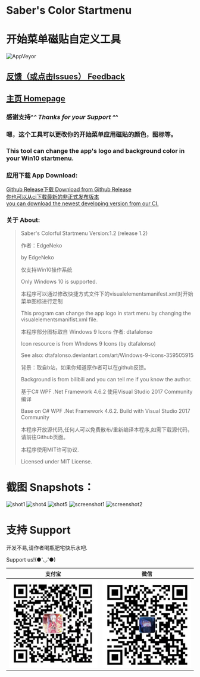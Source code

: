 # Saber's Color Startmenu
# 开始菜单磁贴自定义工具

![AppVeyor](https://img.shields.io/appveyor/ci/hv0905/SaberColorfulStartmenu.svg?style=flat-square&logo=appveyor)

## [反馈（或点击Issues） Feedback](https://github.com/hv0905/SaberColorfulStartmenu/issues)
## [主页 Homepage](https://edgeneko.github.io/2019/01/31/SaberColorfulStartmenu/)

### 感谢支持^_^  Thanks for your Support ^_^

### 嗯，这个工具可以更改你的开始菜单应用磁贴的颜色，图标等。

### This tool can change the app's logo and background color in your Win10 startmenu.

### 应用下载 App Download:

[Github Release下载 Download from Github Release](https://github.com/hv0905/SaberColorfulStartmenu/releases)  
[你也可以从ci下载最新的非正式发布版本](https://ci.appveyor.com/project/hv0905/sabercolorfulstartmenu/build/artifacts)  
[you can download the newest developing version from our CI.](https://ci.appveyor.com/project/hv0905/sabercolorfulstartmenu/build/artifacts)  

### 关于 About:
> Saber's Colorful Startmenu Version:1.2 (release 1.2)
>
> 作者：EdgeNeko
>
> by EdgeNeko
>
> 仅支持Win10操作系统
>
> Only Windows 10 is supported.
>
> 本程序可以通过修改快捷方式文件下的visualelementsmanifest.xml对开始菜单图标进行定制
>
> This program can change the app logo in start menu by changing the visualelementsmanifist.xml file.
>
> 本程序部分图标取自 Windows 9 Icons 作者: dtafalonso
>
> Icon resource is from WIndows 9 Icons (by dtafalonso)
>
> See also: dtafalonso.deviantart.com/art/Windows-9-icons-359505915
>
> 背景：取自b站，如果你知道原作者可以在github反馈。
>
> Background is from bilibili and you can tell me if you know the author.
>
> 基于C# WPF .Net Framework 4.6.2 使用Visual Studio 2017 Community编译
>
> Base on C# WPF .Net Framework 4.6.2. Build with Visual Studio 2017 Community
>
> 本程序开放源代码,任何人可以免费散布/重新编译本程序,如需下载源代码，请前往Github页面。
>
> 本程序使用MIT许可协议.
>
> Licensed under MIT License.

# 截图 Snapshots：
![shot1](https://user-images.githubusercontent.com/29349119/42812991-f4908e54-89f1-11e8-8d4f-72dde55937d1.PNG)
![shot4](https://user-images.githubusercontent.com/29349119/42812994-f611b276-89f1-11e8-8582-1a68ba41b9dd.PNG)
![shot5](https://user-images.githubusercontent.com/29349119/42812997-f6ac4e12-89f1-11e8-8588-0971a8756af6.PNG)
![screenshot1](https://user-images.githubusercontent.com/29349119/42984645-349df3ee-8c20-11e8-930f-1c446a9c89d8.png)
![screenshot2](https://user-images.githubusercontent.com/29349119/42984646-35a2848a-8c20-11e8-94de-9e8cf4ef0276.png)

# 支持 Support

开发不易,请作者喝瓶肥宅快乐水吧.

Support us!(●'◡'●)

|支付宝|微信|
|:-----:|:-----:|
|![alipay](web/alipay.jpg)|![weixin](web/wechat_pay.jpg)|
